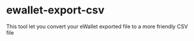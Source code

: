 # ewallet-export-csv
This tool let you convert your eWallet exported file to a more friendly CSV file
